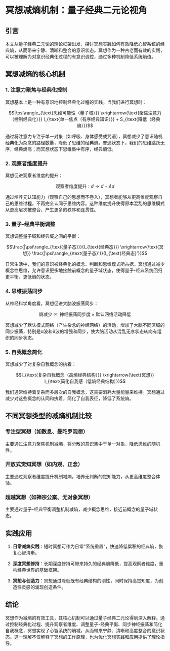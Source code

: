# 冥想减熵机制：量子经典二元论视角

## 引言

本文从量子经典二元论的理论框架出发，探讨冥想实践如何有效降低心智系统的经典熵，从而带来宁静、清晰和整合的意识状态。冥想作为一种古老而有效的实践，可以被理解为对意识经典化过程的有意识调控，通过多种机制降低系统熵值。

## 冥想减熵的核心机制

### 1. 注意力聚焦与经典化控制

冥想基本上是一种有意识地控制经典化过程的实践。当我们进行冥想时：

```math
|\psi\rangle_{\text{思维可能性（量子域）}} \xrightarrow{\text{聚焦注意力（控制经典化）}} I_{\text{单一焦点（有序经典知识）}} + S_{\text{降低（经典熵）}}
```

通过将注意力专注于单一对象（如呼吸、身体感受或咒语），冥想减少了意识随机经典化为杂念的路径数量，降低了思维的经典熵。普通状态下，我们的思维跳跃无序，经典熵高；而冥想状态下思维集中有序，经典熵低。

### 2. 观察者维度提升

冥想促进观察者维度的提升：

```math
\text{观察者维度提升}: d \rightarrow d+\Delta d
```

通过培养元认知能力（观察自己的思想而不卷入），冥想者能够从更高维度观察自己的思维过程，不再完全认同于思维内容。这种维度提升使得原本混乱的思维模式从更高层次被整合，产生更多的秩序和连贯性。

### 3. 量子-经典平衡调整

冥想调整量子域和经典域之间的平衡：

```math
\frac{|\psi\rangle_{\text{量子态}}}{I_{\text{经典态}}} \xrightarrow{\text{冥想}} \frac{|\psi\rangle_{\text{量子态}'}}{I_{\text{经典态}'}}
```

日常生活中，我们的意识被经典化的概念、判断和思维模式所占据。冥想通过减少概念性思维，允许意识更多地接触前概念的量子域状态，使得量子-经典系统回归更平衡、更低熵的状态。

### 4. 思维振荡同步

从神经科学角度看，冥想促进大脑波振荡同步：

```math
\text{熵减少} \propto \text{神经振荡同步度} \times \text{默认网络活动降低}
```

冥想减少了默认模式网络（产生杂念的神经网络）的活动，增加了大脑不同区域的同步振荡，特别是α波和θ波的增强和同步，使大脑活动从混乱无序状态转向有组织的同步状态。

### 5. 自我概念简化

冥想减少了对复杂自我概念的执着：

```math
I_{\text{复杂自我概念（高熵经典结构）}} \xrightarrow{\text{冥想}} I_{\text{简化自我感（低熵经典结构）}}
```

我们通常维持着复杂而多层次的自我概念，这需要消耗大量能量来维持。冥想通过减少对这些概念的认同和执着，简化了自我表征，降低了系统熵。

## 不同冥想类型的减熵机制比较

### 专注型冥想（如数息、曼陀罗观想）
主要通过注意力聚焦机制减熵，将分散的意识集中于单一对象，降低思维的随机性。

### 开放式觉知冥想（如内观、正念）
主要通过观察者维度提升机制减熵，培养无判断的觉知能力，从更高维度整合体验。

### 超越冥想（如禅宗公案、无对象冥想）
主要通过量子-经典平衡调整机制减熵，减少概念思维，接近前概念的量子域状态。

## 实践应用

1. **日常减熵实践**：短时冥想可作为日常"系统重置"，快速降低累积的经典熵，恢复心智清晰。

2. **深度冥想修持**：长期深度修持可带来持久的经典熵降低，提高观察者维度，重构经典世界的基础框架。

3. **冥想与创造力**：冥想通过降低既有经典结构的刚性，同时保持高觉知度，为创造性灵感的涌现创造条件。

## 结论

冥想作为减熵的有效工具，其核心机制可以通过量子经典二元论得到深入解释。通过控制经典化过程、提升观察者维度、调整量子-经典平衡、同步神经振荡和简化自我概念，冥想实现了心智系统的熵减，从而带来宁静、清晰和高度整合的意识状态。这一理解不仅解释了冥想的工作原理，也为优化冥想实践和应用提供了理论指导。 
